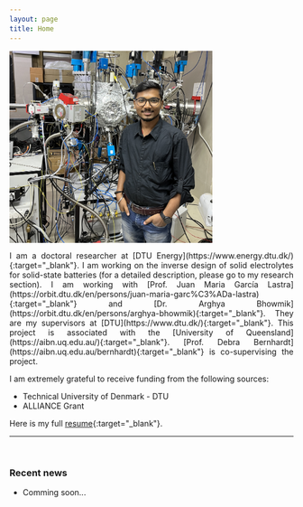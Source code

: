 ```yaml
---
layout: page
title: Home
---
```


<p><img src="assets/fig/cpp.JPG" alt="Chiku Parida" align="middle" width="360px"></p>

<p style="text-align:justify">I am a doctoral researcher at [DTU Energy](https://www.energy.dtu.dk/){:target="_blank"}. I am working on the inverse design of solid electrolytes for solid-state batteries (for a detailed description, please go to my research section). I am working with [Prof. Juan Maria García Lastra](https://orbit.dtu.dk/en/persons/juan-maria-garc%C3%ADa-lastra){:target="_blank"} and [Dr. Arghya Bhowmik](https://orbit.dtu.dk/en/persons/arghya-bhowmik){:target="_blank"}. They are my supervisors at [DTU](https://www.dtu.dk/){:target="_blank"}. This project is associated with the [University of Queensland](https://aibn.uq.edu.au/){:target="_blank"}. [Prof. Debra Bernhardt](https://aibn.uq.edu.au/bernhardt){:target="_blank"} is co-supervising the project.</p>

I am extremely grateful to receive funding from the following sources:     
* Technical University of Denmark - DTU 
* ALLIANCE Grant

Here is my full [resume](assets/files/Chikuparida_dtu_energy_cv.pdf){:target="_blank"}.


---------------------------------
<br>

### Recent news


<!-- 
comment out the unecessary things
 -->


* Comming soon...




